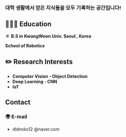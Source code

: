 
### 대학 생활에서 얻은 지식들을 모두 기록하는 공간입니다!

## 🏃🏻‍♂️ Education

☀️ **B.S in KwangWoon Univ. Seoul , Korea** 

**School of Robotics**


## **✏️ Research Interests**

- **Computer Vision - Object Detection**
- **Deep Learning - CNN**
- **IoT**


## Contact

### 🌍 E-mail

- dldnxks12 @naver.com
